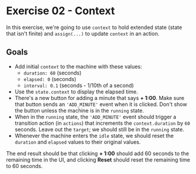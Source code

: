 # Exercise 02 - Context

In this exercise, we're going to use `context` to hold extended state (state
that isn't finite) and `assign(...)` to update `context` in an action.

## Goals

- Add initial `context` to the machine with these values:
  - `duration: 60` (seconds)
  - `elapsed: 0` (seconds)
  - `interval: 0.1` (seconds - 1/10th of a second)
- Use the `state.context` to display the elapsed time.
- There's a new button for adding a minute that says **+ 1:00**. Make sure that
  button sends an `'ADD_MINUTE'` event when it is clicked. Don't show the button
  unless the machine is in the `running` state.
- When in the `running` state, the `'ADD_MINUTE'` event should trigger a
  transition action (in `actions`) that increments the `context.duration` by
  `60` seconds. Leave out the `target`; we should still be in the `running`
  state.
- Whenever the machine enters the `idle` state, we should reset the `duration`
  and `elapsed` values to their original values.

The end result should be that clicking **+ 1:00** should add 60 seconds to the
remaining time in the UI, and clicking **Reset** should reset the remaining time
to 60 seconds.
